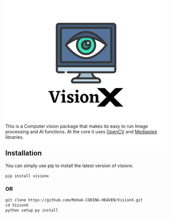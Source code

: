 <p align="center"><img src="Images/VisionX.png" width="512" style="margin:-100px"></p>



This is a Computer vision package that makes its easy to run Image processing and AI functions. At the core it uses [OpenCV](https://github.com/opencv/opencv) and [Mediapipe](https://github.com/google/mediapipe) libraries. 

## Installation
You can simply use pip to install the latest version of visionx.

`pip install visionx`

<h3>OR</h3>

```shell
git clone https://github.com/Mohak-CODING-HEAVEN/VisionX.git
cd VisionX
python setup.py install
```

